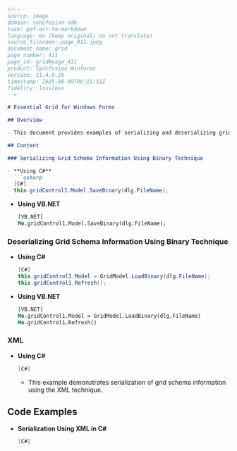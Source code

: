 ```markdown
<!--
source: image
domain: syncfusion-sdk
task: pdf-ocr-to-markdown
language: en (keep original; do not translate)
source_filename: page_411.jpeg
document_name: grid
page_number: 411
page_id: grid#page_411
product: Syncfusion Winforms
version: 11.4.0.26
timestamp: 2025-08-09T06:15:31Z
fidelity: lossless
-->

# Essential Grid for Windows Forms

## Overview

- This document provides examples of serializing and deserializing grid schema information using Binary and XML techniques in both C# and VB.NET.

## Content

### Serializing Grid Schema Information Using Binary Technique

- **Using C#**
  ```csharp
  [C#]
  this.gridControl1.Model.SaveBinary(dlg.FileName);
  ```

- **Using VB.NET**
  ```vb
  [VB.NET]
  Me.gridControl1.Model.SaveBinary(dlg.FileName);
  ```

### Deserializing Grid Schema Information Using Binary Technique

- **Using C#**
  ```csharp
  [C#]
  this.gridControl1.Model = GridModel.LoadBinary(dlg.FileName);
  this.gridControl1.Refresh();
  ```

- **Using VB.NET**
  ```vb
  [VB.NET]
  Me.gridControl1.Model = GridModel.LoadBinary(dlg.FileName)
  Me.gridControl1.Refresh()
  ```

### XML

- **Using C#**
  ```csharp
  [C#]
  ```
  
  - This example demonstrates serialization of grid schema information using the XML technique.

## Code Examples

- **Serialization Using XML in C#**
  ```csharp
  [C#]
  ```

<!-- tags: [grid, schema, serialization, deserialization, binary, xml, c#, vb.net] keywords: [Essential Grid, GridControl, SaveBinary, LoadBinary, Model, Refresh, XML] -->
```